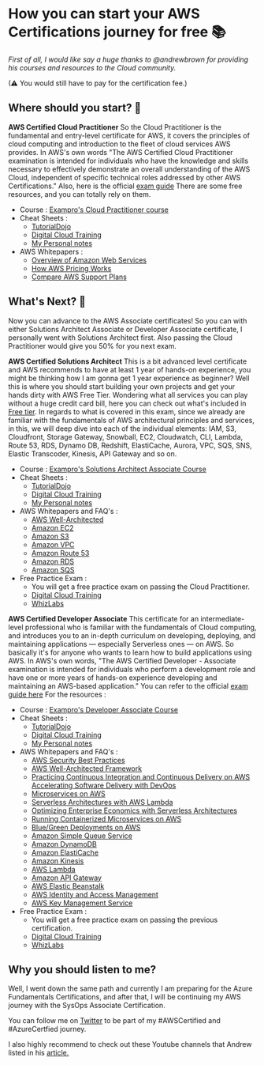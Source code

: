 # How you can start your AWS Certifications journey for free 📚

*First of all, I would like say a huge thanks to @andrewbrown for providing his courses and resources to the Cloud community.*

(⚠ You would still have to pay for the certification fee.)


## Where should you start? 🤩

**AWS Certified Cloud Practitioner**
So the Cloud Practitioner is the fundamental and entry-level certificate for AWS, it covers the principles of cloud computing and introduction to the fleet of cloud services AWS provides.
In AWS's own words "The AWS Certified Cloud Practitioner examination is intended for individuals who have the knowledge and skills necessary to effectively demonstrate an overall understanding of the AWS Cloud, independent of specific technical roles addressed by other AWS Certifications."
Also, here is the official [exam guide](https://d1.awsstatic.com/training-and-certification/docs-cloud-practitioner/AWS-Certified-Cloud-Practitioner_Exam-Guide.pdf)
There are some free resources, and you can totally rely on them.
- Course : [Exampro's Cloud Practitioner course](https://youtu.be/3hLmDS179YE)
- Cheat Sheets : 
  - [TutorialDojo](https://tutorialsdojo.com/aws-cheat-sheets/)
  - [Digital Cloud Training](https://digitalcloud.training/certification-training/aws-certified-cloud-practitioner/)
  - [My Personal notes](https://rishabkumar7.github.io/CloudNotes/)
- AWS Whitepapers : 
  - [Overview of Amazon Web Services](https://d0.awsstatic.com/whitepapers/aws-overview.pdf0)
  - [How AWS Pricing Works](http://d1.awsstatic.com/whitepapers/aws_pricing_overview.pdf)
  - [Compare AWS Support Plans](https://aws.amazon.com/premiumsupport/plans/)

## What's Next? 🤔

Now you can advance to the AWS Associate certificates!
So you can with either Solutions Architect Associate or Developer Associate certificate, I personally went with Solutions Architect first. Also passing the Cloud Practitioner would give you 50% for you next exam.

**AWS Certified Solutions Architect**
This is a bit advanced level certificate and AWS recommends to have at least 1 year of hands-on experience, you might be thinking how I am gonna get 1 year experience as beginner? Well this is where you should start building your own projects and get your hands dirty with AWS Free Tier. Wondering what all services you can play without a huge credit card bill, here you can check out what's included in [Free tier](https://aws.amazon.com/free/?all-free-tier.sort-by=item.additionalFields.SortRank&all-free-tier.sort-order=asc).
In regards to what is covered in this exam, since we already are familiar with the fundamentals of AWS architectural principles and services, in this, we will deep dive into each of the individual elements: IAM, S3, Cloudfront, Storage Gateway, Snowball, EC2, Cloudwatch, CLI, Lambda, Route 53, RDS, Dynamo DB, Redshift, ElastiCache, Aurora, VPC, SQS, SNS, Elastic Transcoder, Kinesis, API Gateway and so on.

- Course : [Exampro's Solutions Architect Associate Course](https://youtu.be/Ia-UEYYR44s)
- Cheat Sheets :
  - [TutorialDojo](https://tutorialsdojo.com/aws-cheat-sheets/)
  - [Digital Cloud Training](https://digitalcloud.training/certification-training/aws-solutions-architect-associate/)
  - [My Personal notes](https://rishabkumar7.github.io/CloudNotes/)
- AWS Whitepapers and FAQ's : 
  - [AWS Well-Architected](https://aws.amazon.com/architecture/well-architected/) 
  - [Amazon EC2](https://aws.amazon.com/ec2/faqs/)
  - [Amazon S3](https://aws.amazon.com/s3/faqs/)
  - [Amazon VPC](https://aws.amazon.com/vpc/faqs/)
  - [Amazon Route 53](https://aws.amazon.com/route53/faqs/)
  - [Amazon RDS](https://aws.amazon.com/rds/faqs/)
  - [Amazon SQS](https://aws.amazon.com/sqs/faqs/)
- Free Practice Exam : 
  - You will get a free practice exam on passing the Cloud Practitioner.
  - [Digital Cloud Training](https://digitalcloud.training/quizzes/aws-certified-solutions-architect-associate-free-practice-questions/)
  - [WhizLabs](https://www.whizlabs.com/aws-solutions-architect-associate/free-test/)

**AWS Certified Developer Associate**
This certificate for an intermediate-level professional who is familiar with the fundamentals of Cloud computing, and introduces you to an in-depth curriculum on developing, deploying, and maintaining applications — especially Serverless ones — on AWS.
So basically it's for anyone who wants to learn how to build applications using AWS.
In AWS's own words, "The AWS Certified Developer - Associate examination is intended for individuals who perform a development role and have one or more years of hands-on experience developing and maintaining an AWS-based application."
You can refer to the official [exam guide here](https://d1.awsstatic.com/training-and-certification/docs-dev-associate/AWS-Certified-Developer-Associate_Exam-Guide.pdf)
For the resources :  
- Course : [Exampro's Developer Associate Course](https://youtu.be/RrKRN9zRBWs)
- Cheat Sheets :
  - [TutorialDojo](https://tutorialsdojo.com/aws-cheat-sheets/)
  - [Digital Cloud Training](https://digitalcloud.training/certification-training/aws-developer-associate/)
  - [My Personal notes](https://rishabkumar7.github.io/CloudNotes/)
- AWS Whitepapers and FAQ's : 
  - [AWS Security Best Practices](https://d0.awsstatic.com/whitepapers/Security/AWS_Security_Best_Practices.pdf)
  - [AWS Well-Architected Framework](https://d0.awsstatic.com/whitepapers/architecture/AWS_Well-Architected_Framework.pdf) 
  - [Practicing Continuous Integration and Continuous Delivery on AWS Accelerating Software Delivery with DevOps](https://d1.awsstatic.com/whitepapers/DevOps/practicing-continuous-integration-continuous-delivery-on-AWS.pdf)
  - [Microservices on AWS](https://d1.awsstatic.com/whitepapers/microservices-on-aws.pdf)
  - [Serverless Architectures with AWS Lambda](https://d1.awsstatic.com/whitepapers/serverless-architectures-with-aws-lambda.pdf)
  - [Optimizing Enterprise Economics with Serverless Architectures](https://d1.awsstatic.com/whitepapers/optimizing-enterprise-economics-serverless-architectures.pdf)
  - [Running Containerized Microservices on AWS](https://d1.awsstatic.com/whitepapers/DevOps/running-containerized-microservices-on-aws.pdf)
  - [Blue/Green Deployments on AWS](https://d1.awsstatic.com/whitepapers/AWS_Blue_Green_Deployments.pdf)
  - [Amazon Simple Queue Service](https://aws.amazon.com/sqs/faqs/)
  - [Amazon DynamoDB](https://aws.amazon.com/dynamodb/faqs/)
  - [Amazon ElastiCache](https://aws.amazon.com/elasticache/faqs/)
  - [Amazon Kinesis](https://aws.amazon.com/kinesis/data-streams/faqs/)
  - [AWS Lambda](https://aws.amazon.com/lambda/faqs/)
  - [Amazon API Gateway](https://aws.amazon.com/api-gateway/faqs/)
  - [AWS Elastic Beanstalk](https://aws.amazon.com/elasticbeanstalk/faqs/)
  - [AWS Identity and Access Management](https://aws.amazon.com/iam/faqs/)
  - [AWS Key Management Service](https://aws.amazon.com/kms/faqs/)
- Free Practice Exam : 
  - You will get a free practice exam on passing the previous certification.
  - [Digital Cloud Training](https://digitalcloud.training/aws-developer-associate-free-practice-exam-questions/)
  - [WhizLabs](https://www.whizlabs.com/aws-developer-associate/free-test/)

## Why you should listen to me?
Well, I went down the same path and currently I am preparing for the Azure Fundamentals Certifications, and after that, I will be continuing my AWS journey with the SysOps Associate Certification.

You can follow me on [Twitter](https://twitter.com/rishabk7) to be part of my #AWSCertified and #AzureCertfied journey.

I also highly recommend to check out these Youtube channels that Andrew listed in his [article.](https://dev.to/exampro/free-youtube-channels-i-recommend-to-help-you-pass-aws-azure-certification-3463)

